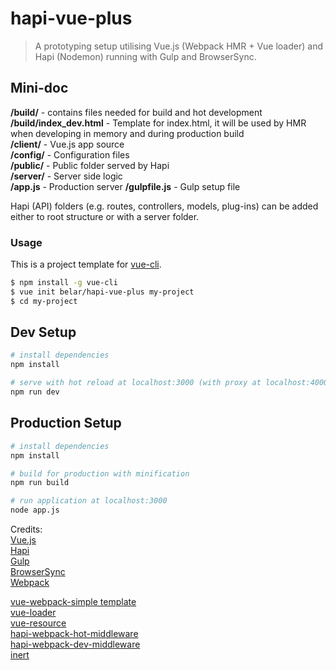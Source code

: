 # hapi-vue-plus

> A prototyping setup utilising Vue.js (Webpack HMR + Vue loader) and Hapi (Nodemon) running with Gulp and BrowserSync.

## Mini-doc

**/build/** - contains files needed for build and hot development  
**/build/index_dev.html** - Template for index.html, it will be used by HMR when developing in memory and during production build   
**/client/** - Vue.js app source  
**/config/** - Configuration files  
**/public/** - Public folder served by Hapi  
**/server/** - Server side logic  
**/app.js**  - Production server
**/gulpfile.js**  - Gulp setup file   

Hapi (API) folders (e.g. routes, controllers, models, plug-ins) can be added either to root structure or with a server folder.

### Usage

This is a project template for [vue-cli](https://github.com/vuejs/vue-cli).

``` bash
$ npm install -g vue-cli
$ vue init belar/hapi-vue-plus my-project
$ cd my-project
```

## Dev Setup

``` bash
# install dependencies
npm install

# serve with hot reload at localhost:3000 (with proxy at localhost:4000)
npm run dev
```

## Production Setup

``` bash
# install dependencies
npm install

# build for production with minification
npm run build

# run application at localhost:3000
node app.js
```

Credits:  
[Vue.js](https://vuejs.org/)  
[Hapi](http://hapijs.com/)  
[Gulp](https://gulpjs.com/)  
[BrowserSync](https://www.browsersync.io/)  
[Webpack](https://webpack.github.io/)  

[vue-webpack-simple template](https://github.com/vuejs-templates/webpack-simple)  
[vue-loader](https://vuejs.github.io/vue-loader)  
[vue-resource](https://github.com/vuejs/vue-resource)  
[hapi-webpack-hot-middleware](https://github.com/prashaantt/hapi-webpack-hot-middleware)  
[hapi-webpack-dev-middleware](https://github.com/prashaantt/hapi-webpack-dev-middleware)  
[inert](https://github.com/hapijs/inert)
